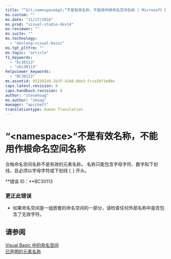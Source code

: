```yaml
---
title: "“&lt;namespace&gt;”不是有效名称，不能用作根命名空间名称 | Microsoft Docs"
ms.custom: ""
ms.date: "11/17/2016"
ms.prod: "visual-studio-dev14"
ms.reviewer: ""
ms.suite: ""
ms.technology: 
  - "devlang-visual-basic"
ms.tgt_pltfrm: ""
ms.topic: "article"
f1_keywords: 
  - "bc30113"
  - "vbc30113"
helpviewer_keywords: 
  - "BC30113"
ms.assetid: 932342a9-1b3f-4168-8de3-fcca3bf1e08e
caps.latest.revision: 8
caps.handback.revision: 8
author: "stevehoag"
ms.author: "shoag"
manager: "wpickett"
translationtype: Human Translation
---
```

# “&lt;namespace&gt;”不是有效名称，不能用作根命名空间名称
合格命名空间名称不是有效的元素名称。 名称只能包含字母字符、数字和下划线，且必须以字母字符或下划线 \(`_`\) 开头。  
  
 **错误 ID：**BC30113  
  
### 更正此错误  
  
-   如果命名空间是一组嵌套的命名空间的一部分，请检查任何外部名称中是否包含了无效字符。  
  
## 请参阅  
 [Visual Basic 中的命名空间](../../visual-basic/programming-guide/program-structure/namespaces.md)   
 [已声明的元素名称](../../visual-basic/programming-guide/language-features/declared-elements/declared-element-names.md)